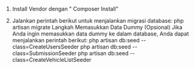 1. Install Vendor dengan " Composer Install"


2. Jalankan perintah berikut untuk menjalankan migrasi database:
   php artisan migrate
   Langkah
   Memasukkan Data Dummy (Opsional)
   Jika Anda ingin memasukkan data dummy ke dalam database, Anda dapat menjalankan perintah berikut:
   php artisan db:seed --class=CreateUsersSeeder
   php artisan db:seed --class=SubmissionSeeder
   php artisan db:seed --class=CreateVehicleListSeeder


